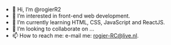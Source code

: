 - 👋 Hi, I’m @rogierR2
- 👀 I’m interested in front-end web development.
- 🌱 I’m currently learning HTML, CSS, JavaScript and ReactJS.
- 💞️ I’m looking to collaborate on ...
- 📫 How to reach me: e-mail me: rogier-RC@live.nl.
